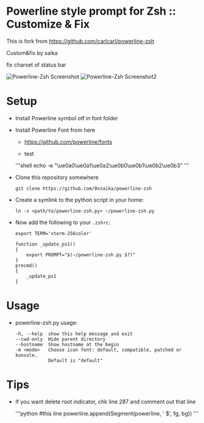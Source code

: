 Powerline style prompt for Zsh :: Customize & Fix
===============================
This is fork from https://github.com/carlcarl/powerline-zsh

Custom&fix by saika

fix charset of status bar

![Powerline-Zsh Screenshot](http://i.imgur.com/QfDe3yP.png)
![Powerline-Zsh Screenshot2](http://i.imgur.com/f1kQcLv.png)


Setup
===============================
 * Install Powerline symbol otf in font folder

 * Install Powerline Font from here

	 * https://github.com/powerline/fonts

	 * test
	 
	 '''shell
	 echo -e "\ue0a0\ue0a1\ue0a2\ue0b0\ue0b1\ue0b2\ue0b3"
	 '''

 * Clone this repository somewhere
    ```shell
    git clone https://github.com/0xsaika/powerline-zsh
    ```	

 * Create a symlink to the python script in your home:
   
    ```shell
    ln -s <path/to/powerline-zsh.py> ~/powerline-zsh.py
    ```


 * Now add the following to your `.zshrc`:

    ```shell
    export TERM='xterm-256color'
    ```

	```shell
	function _update_ps1()
	{
	    export PROMPT="$(~/powerline-zsh.py $?)"
	}
	precmd()
	{
	    _update_ps1
	}
	```


Usage
===============================

 * powerline-zsh.py usage:

	```shell
	-h, --help  show this help message and exit
	--cwd-only  Hide parent directory
	--hostname  Show hostname at the begin
	-m <mode>   Choose icon font: default, compatible, patched or konsole.
	            Default is "default"
	```


Tips
===============================

 * If you want delete root indicator, chk line 287 and comment out that line

	'''python
	#this line
	powerline.append(Segment(powerline, ' $', fg, bg))
	'''